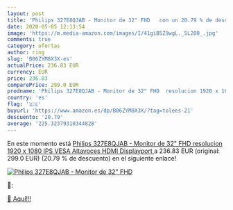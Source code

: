 ```yaml
---
layout: post
title: 'Philips 327E8QJAB - Monitor de 32" FHD   con un 20.79 % de descuento'
date: 2020-05-05 12:13:54
image: 'https://m.media-amazon.com/images/I/41giB5Z9wgL._SL200_.jpg'
comments: true
category: ofertas
author: ring
slug: 'B06ZYM8X3X-es'
actualPrice: 236.83 EUR
currency: EUR
price: 236.83
comparePrice: 299.0 EUR
prodname: 'Philips 327E8QJAB - Monitor de 32" FHD  resolucion 1920 x 1080  IPS  VESA  Altavoces  HDMI  Displayport '
country: 'es'
flag: '🇪🇸'
buyurl: 'https://www.amazon.es/dp/B06ZYM8X3X/?tag=tolees-21'
descuento: '20.79'
average: '225.32379310344828'
---
```


En este momento está [Philips 327E8QJAB - Monitor de 32" FHD  resolucion 1920 x 1080  IPS  VESA  Altavoces  HDMI  Displayport ](https://www.amazon.es/dp/B06ZYM8X3X/?tag=tolees-21) a 236.83 EUR (original: 299.0 EUR) (20.79 %  de descuento) en el siguiente enlace!

[![Philips 327E8QJAB - Monitor de 32" FHD  ](https://m.media-amazon.com/images/I/41giB5Z9wgL._SL200_.jpg)](https://www.amazon.es/dp/B06ZYM8X3X/?tag=tolees-21)

🔎:


[🛒 Aquí!!!](https://www.amazon.es/dp/B06ZYM8X3X/?tag=tolees-21)
